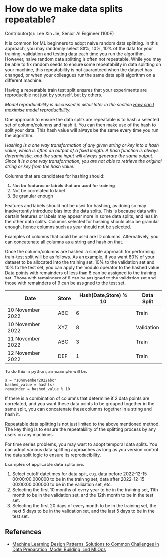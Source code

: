 # How do we make data splits repeatable?

Contributor(s): Lee Xin Jie, Senior AI Engineer (100E)

It is common for ML beginners to adopt naive random data splitting. In this approach, you may randomly select 80%, 10%, 10% of the data for your training, validation and testing data each time you run the algorithm. However, naive random data splitting is often not repeatable. While you may be able to fix random seeds to ensure some repeatability in data splitting on your machine, this repeatability is not guaranteed when the dataset has changed, or when your colleagues run the same data split algorithm on a different machine.

Having a repeatable train test split ensures that your experiments are reproducible not just by yourself, but by others. 

_Model reproducibility is discussed in detail later in the section [How can I maximise model reproducibility](../6-modelling/model-reproducibility.md)._

One approach to ensure the data splits are repeatable is to hash a selected set of column/columns and hash it. You can then make use of the hash to split your data. This hash value will always be the same every time you run the algorithm.

_Hashing is a one way transformation of any given string or key into a hash value, which is often an output of a fixed length. A hash function is always deterministic, and the same input will always generate the same output. Since it is a one way transformation, you are not able to retrieve the original string or key from the hash value._

Columns that are candidates for hashing should:
1. Not be features or labels that are used for training
2. Not be correlated to label
3. Be granular enough

Features and labels should not be used for hashing, as doing so may inadvertently introduce bias into the data splits. This is because data with certain features or labels may appear more in some data splits, and less in the other data splits. Columns selected for hashing should also be granular enough, hence columns such as year should not be selected. 

Examples of columns that could be used are ID columns. Alternatively, you can concatenate all columns as a string and hash on that.

Once the column/columns are hashed, a simple approach for performing train-test split will be as follows. As an example, if you want 80% of your dataset to be allocated into the training set, 10% to the validation set and 10% to the test set, you can apply the modulo operator to the hashed value. Data points with remainders of less than 8 can be assigned to the training set. Those with remainders of 8 can be assigned to the validation set and those with remainders of 9 can be assigned to the test set.

| Date | Store | Hash(Date,Store) % 10 | Data Split |
|------|-------|-----------------------|------------|
| 10 November 2022 | ABC | 6 | Train |
| 10 November 2022 | XYZ | 8 | Validation |
| 11 November 2022 | ABC | 3 | Train |
| 12 November 2022 | DEF | 1 | Train |

To do this in python, an example will be: 
```
s = "10november2022abc"
hashed_value = hash(s)
remainder = hashed_value % 10
```

If there is a combination of columns that determine if 2 data points are correlated, and you want these data points to be grouped together in the same split, you can concatenate these columns together in a string and hash it. 

Repeatable data splitting is not just limited to the above mentioned method. The key thing is to ensure the repeatability of the splitting process by any users on any machines.

For time series problems, you may want to adopt temporal data splits. You can adopt various data splitting approaches as long as you version control the data split logic to ensure its reproducibility.

Examples of applicable data splits are:
1. Select cutoff datetimes for data split, e.g. data before 2022-12-15 00:00:00.000000 to be in the training set, data after 2022-12-15 00:00:00.000000 to be in the validation set, etc.
2. Selecting the first 10 months of every year to be in the training set, 11th month to be in the validation set, and the 12th month to be in the test set.
3. Selecting the first 20 days of every month to be in the training set, the next 5 days to be in the validation set, and the last 5 days to be in the test set.

## References
- [Machine Learning Design Patterns: Solutions to Common Challenges in Data Preparation, Model Building, and MLOps](https://www.oreilly.com/library/view/machine-learning-design/9781098115777/)